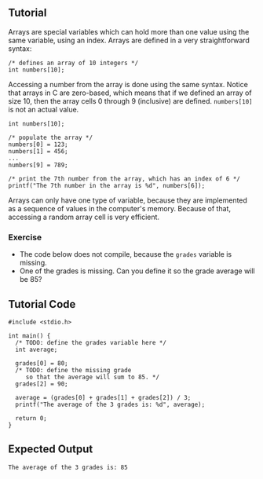 Tutorial
--------

Arrays are special variables which can hold more than one value using the same variable, using an index. Arrays are defined in a very
straightforward syntax:

    /* defines an array of 10 integers */
    int numbers[10];

Accessing a number from the array is done using the same syntax. Notice that arrays in C are zero-based, which means that if we
defined an array of size 10, then the array cells 0 through 9 (inclusive) are defined. `numbers[10]` is not an actual value.

    int numbers[10];

    /* populate the array */
    numbers[0] = 123;
    numbers[1] = 456;
    ...
    numbers[9] = 789;

    /* print the 7th number from the array, which has an index of 6 */
    printf("The 7th number in the array is %d", numbers[6]);

Arrays can only have one type of variable, because they are implemented as a sequence of values in the computer's memory.
Because of that, accessing a random array cell is very efficient.

### Exercise

* The code below does not compile, because the `grades` variable is missing. 
* One of the grades is missing. Can you define it so the grade average will be 85?

Tutorial Code
-------------

	#include <stdio.h>
    
	int main() {
	  /* TODO: define the grades variable here */
	  int average;

	  grades[0] = 80;
	  /* TODO: define the missing grade 
	     so that the average will sum to 85. */
	  grades[2] = 90;

	  average = (grades[0] + grades[1] + grades[2]) / 3;
	  printf("The average of the 3 grades is: %d", average);

	  return 0;
	}

Expected Output
---------------
	The average of the 3 grades is: 85